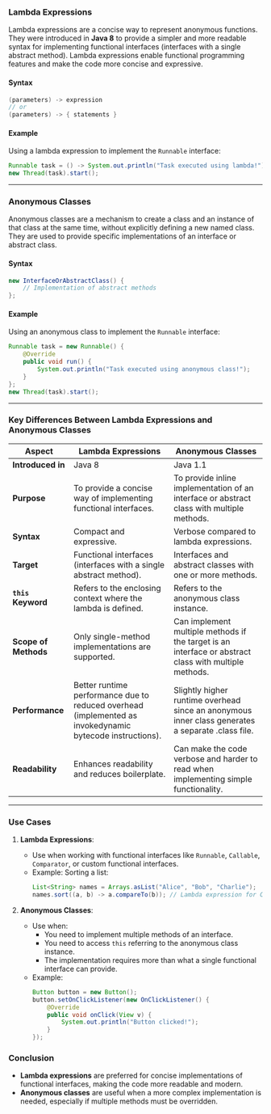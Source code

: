 ### **Lambda Expressions**

Lambda expressions are a concise way to represent anonymous functions. They were introduced in **Java 8** to provide a simpler and more readable syntax for implementing functional interfaces (interfaces with a single abstract method). Lambda expressions enable functional programming features and make the code more concise and expressive.

#### **Syntax**
```java
(parameters) -> expression
// or
(parameters) -> { statements }
```

#### **Example**
Using a lambda expression to implement the `Runnable` interface:
```java
Runnable task = () -> System.out.println("Task executed using lambda!");
new Thread(task).start();
```

---

### **Anonymous Classes**

Anonymous classes are a mechanism to create a class and an instance of that class at the same time, without explicitly defining a new named class. They are used to provide specific implementations of an interface or abstract class.

#### **Syntax**
```java
new InterfaceOrAbstractClass() {
    // Implementation of abstract methods
};
```

#### **Example**
Using an anonymous class to implement the `Runnable` interface:
```java
Runnable task = new Runnable() {
    @Override
    public void run() {
        System.out.println("Task executed using anonymous class!");
    }
};
new Thread(task).start();
```

---

### **Key Differences Between Lambda Expressions and Anonymous Classes**

| **Aspect**              | **Lambda Expressions**                                                                                             | **Anonymous Classes**                                                                                           |
|--------------------------|--------------------------------------------------------------------------------------------------------------------|-----------------------------------------------------------------------------------------------------------------|
| **Introduced in**        | Java 8                                                                                                            | Java 1.1                                                                                                       |
| **Purpose**              | To provide a concise way of implementing functional interfaces.                                                   | To provide inline implementation of an interface or abstract class with multiple methods.                     |
| **Syntax**               | Compact and expressive.                                                                                           | Verbose compared to lambda expressions.                                                                        |
| **Target**               | Functional interfaces (interfaces with a single abstract method).                                                 | Interfaces and abstract classes with one or more methods.                                                     |
| **`this` Keyword**       | Refers to the enclosing context where the lambda is defined.                                                      | Refers to the anonymous class instance.                                                                        |
| **Scope of Methods**     | Only single-method implementations are supported.                                                                 | Can implement multiple methods if the target is an interface or abstract class with multiple methods.          |
| **Performance**          | Better runtime performance due to reduced overhead (implemented as invokedynamic bytecode instructions).          | Slightly higher runtime overhead since an anonymous inner class generates a separate .class file.              |
| **Readability**          | Enhances readability and reduces boilerplate.                                                                     | Can make the code verbose and harder to read when implementing simple functionality.                           |

---

### **Use Cases**

1. **Lambda Expressions**:
   - Use when working with functional interfaces like `Runnable`, `Callable`, `Comparator`, or custom functional interfaces.
   - Example: Sorting a list:
     ```java
     List<String> names = Arrays.asList("Alice", "Bob", "Charlie");
     names.sort((a, b) -> a.compareTo(b)); // Lambda expression for Comparator
     ```

2. **Anonymous Classes**:
   - Use when:
     - You need to implement multiple methods of an interface.
     - You need to access `this` referring to the anonymous class instance.
     - The implementation requires more than what a single functional interface can provide.
   - Example:
     ```java
     Button button = new Button();
     button.setOnClickListener(new OnClickListener() {
         @Override
         public void onClick(View v) {
             System.out.println("Button clicked!");
         }
     });
     ```

### **Conclusion**
- **Lambda expressions** are preferred for concise implementations of functional interfaces, making the code more readable and modern.
- **Anonymous classes** are useful when a more complex implementation is needed, especially if multiple methods must be overridden.